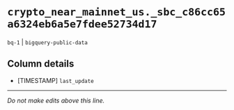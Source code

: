 # `crypto_near_mainnet_us._sbc_c86cc65a6324eb6a5e7fdee52734d17`
`bq-1` | `bigquery-public-data`

## Column details
* [TIMESTAMP] `last_update`

-------------------------------------------------------------------------------
*Do not make edits above this line.*
